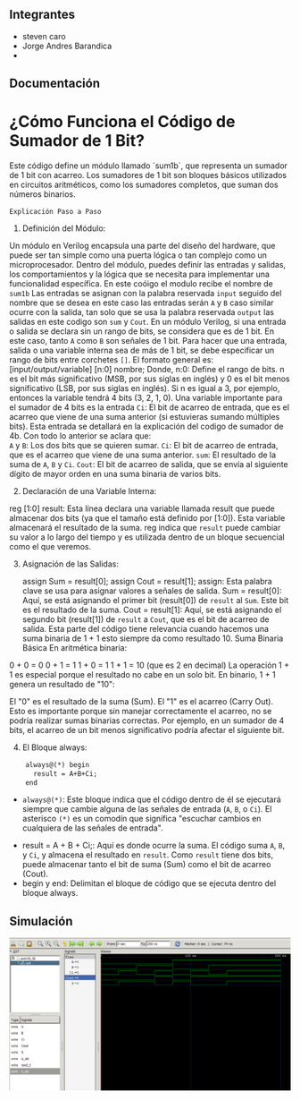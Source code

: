  ## Integrantes
* steven caro 
* Jorge Andres Barandica
* 



 ## Documentación
 # ¿Cómo Funciona el Código de Sumador de 1 Bit?

Este código define un módulo llamado ´sum1b´, que representa un sumador de 1 bit con acarreo. Los sumadores de 1 bit son bloques básicos utilizados en circuitos aritméticos, como los sumadores completos, que suman dos números binarios.

    Explicación Paso a Paso

 1. Definición del Módulo:

Un módulo en Verilog encapsula una parte del diseño del hardware, que puede ser tan simple como una puerta lógica o tan complejo como un microprocesador. Dentro del módulo, puedes definir las entradas y salidas, los comportamientos y la lógica que se necesita para implementar una funcionalidad específica. En este coóigo el modulo recibe el nombre de `sum1b`
Las entradas se asignan con la palabra reservada `input` seguido del nombre que se desea en este caso las entradas serán `A` y `B` caso similar ocurre con la salida, tan solo que se usa la palabra reservada `output` las salidas en este codigo son `sum` y `Cout`. En un módulo Verilog, si una entrada o salida se declara sin un rango de bits, se considera que es de 1 bit. En este caso, tanto `A` como `B` son señales de 1 bit.
Para hacer que una entrada, salida o una variable interna sea de más de 1 bit, se debe especificar un rango de bits entre corchetes `[]`. El formato general es: [input/output/variable] [n:0] nombre;
Donde, n:0: Define el rango de bits. n es el bit más significativo (MSB, por sus siglas en inglés) y 0 es el bit menos significativo (LSB, por sus siglas en inglés). Si n es igual a 3, por ejemplo, entonces la variable tendrá 4 bits (3, 2, 1, 0).
Una variable importante para el sumador de 4 bits es la entrada `Ci`: El bit de acarreo de entrada, que es el acarreo que viene de una suma anterior (si estuvieras sumando múltiples bits). Esta entrada se detallará en la explicación del codigo de sumador de 4b. Con todo lo anterior se aclara que:  
    `A` y `B`: Los dos bits que se quieren sumar.
    `Ci`: El bit de acarreo de entrada, que es el acarreo que viene de una suma anterior.
    `sum`: El resultado de la suma de `A`, `B` y `Ci`.
    `Cout`: El bit de acarreo de salida, que se envía al siguiente dígito de mayor orden en una suma binaria de varios bits.

 2. Declaración de una Variable Interna:

reg [1:0] result: Esta línea declara una variable llamada result que puede almacenar dos bits (ya que el tamaño está definido por [1:0]). Esta variable almacenará el resultado de la suma. reg indica que `result` puede cambiar su valor a lo largo del tiempo y es utilizada dentro de un bloque secuencial como el que veremos.

 3. Asignación de las Salidas:

    assign Sum = result[0];
    assign Cout = result[1];
assign: Esta palabra clave se usa para asignar valores a señales de salida.
Sum = result[0]: Aquí, se está asignando el primer bit (result[0]) de `result` al `Sum`. Este bit es el resultado de la suma.
Cout = result[1]: Aquí, se está asignando el segundo bit (result[1]) de `result` a `Cout`, que es el bit de acarreo de salida.
Esta parte del código tiene relevancia cuando hacemos una suma binaria de 1 + 1 esto siempre da como resultado 10.
    Suma Binaria Básica
En aritmética binaria:

0 + 0 = 0
0 + 1 = 1
1 + 0 = 1
1 + 1 = 10 (que es 2 en decimal)
La operación 1 + 1 es especial porque el resultado no cabe en un solo bit. En binario, 1 + 1 genera un resultado de "10":

El "0" es el resultado de la suma (Sum).
El "1" es el acarreo (Carry Out).
Esto es importante porque sin manejar correctamente el acarreo, no se podría realizar sumas binarias correctas. Por ejemplo, en un sumador de 4 bits, el acarreo de un bit menos significativo podría afectar el siguiente bit.

 4. El Bloque always:
```
    always@(*) begin
      result = A+B+Ci;
    end
```
* `always@(*)`: Este bloque indica que el código dentro de él se ejecutará siempre que cambie alguna de las señales de entrada (`A`, `B`, o `Ci`). El asterisco `(*)` es un comodín que significa "escuchar cambios en cualquiera de las señales de entrada".
+ result = A + B + Ci;: Aquí es donde ocurre la suma. El código suma `A`, `B`, y `Ci`, y almacena el resultado en `result`. Como `result` tiene dos bits, puede almacenar tanto el bit de suma (Sum) como el bit de acarreo (Cout).
+ begin y end: Delimitan el bloque de código que se ejecuta dentro del bloque always.


## Simulación
![Sim1](./sum1b_tb.png)